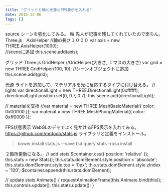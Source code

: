 ```yaml
---
title: "グリッドと軸と光源とFPS表示を入れる"
date: 2015-12-06
Tags: []
---
```





source
シーンを強化してみる。
軸
先人が記事を残してくれていたので楽ちん。
Three.js　AxisHelper
//軸の長さ１０００
var axis = new THREE.AxisHelper(1000);   
//sceneに追加
this.scene.add(axis);

グリッド
Three.js GridHelper
//GridHelper(大きさ, １マスの大きさ)
var grid = new THREE.GridHelper(100, 10);
//シーンオブジェクトに追加
this.scene.add(grid);

光源
ライトを追加して、マテリアルを光に反応するタイプに付け替える。
// lights
var directionalLight = new THREE.DirectionalLight(0xffffff);
directionalLight.position.set(0, 0.7, 0.7);
this.scene.add(directionalLight);

// materialを交換
//var material = new THREE.MeshBasicMaterial({ color: 0x00ff00 });
var material = new THREE.MeshPhongMaterial({ color: 0xff0000 });

FPS状態表示
WebGLのデモでよく見かけるFPS表示を入れてみる。
https://github.com/mrdoob/stats.js
ライブラリと定義をインストール。
> bower install stats.js --save
> tsd query stats -rosa install

２箇所更新になる。
// add stats
$container.css({ position: 'relative' });
this.stats = new Stats();
this.stats.domElement.style.position = 'absolute';
this.stats.domElement.style.top = '0px';
this.stats.domElement.style.zIndex = '100';
$container.append(this.stats.domElement);

// update stats
Animate() {
    requestAnimationFrame(this.Animate.bind(this));
    this.controls.update();
    this.stats.update();
}

